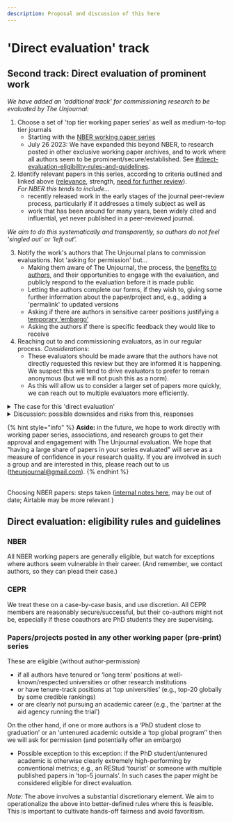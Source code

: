 ```yaml
---
description: Proposal and discussion of this here
---
```


# 'Direct evaluation' track

## Second track: Direct evaluation of prominent work

_We have added an 'additional track' for commissioning research to be evaluated by The Unjournal:_

1. Choose a set of 'top tier working paper series’ as well as medium-to-top tier journals
   * Starting with the [NBER working paper series](https://www.nber.org/papers?page=1\&perPage=50\&sortBy=public\_date)
   * July 26 2023: We have expanded this beyond NBER, to research posted in other exclusive working paper archives, and to work where all authors seem to be prominent/secure/established. See [#direct-evaluation-eligibility-rules-and-guidelines](direct-evaluation-track.md#direct-evaluation-eligibility-rules-and-guidelines "mention").   &#x20;
2. Identify relevant papers in this series, according to criteria outlined and linked above ([relevance](./#summary-why-is-it-relevant-and-worth-engaging-with), strength, [need for further review](./#why-does-it-need-more-review-what-are-some-key-issues-claims-to-vet)).\
   _For NBER this tends to include..._
   * recently released work in the early stages of the journal peer-review process, particularly if it addresses a timely subject as well as
   * work that has been around for many years, been widely cited and influential, yet never published in a peer-reviewed journal.

_We aim to do this systematically and transparently, so authors do not feel 'singled out' or 'left out'._

3. Notify the work's authors that The Unjournal plans to commission evaluations. Not 'asking for permission' but...
   * Making them aware of The Unjournal, the process, the [benefits to authors](../../faq-interaction/for-researchers-authors.md#why-should-researchers-and-groups-submit-their-work-to-and-engage-with-the-unjournal), and their opportunities to engage with the evaluation, and publicly respond to the evaluation before it is made public
   * Letting the authors complete our forms, if they wish to, giving some further information about the paper/project and, e.g., adding a 'permalink' to updated versions
   * Asking if there are authors in sensitive career positions justifying a[ temporary 'embargo'](../../faq-interaction/for-researchers-authors.md#conditional-embargo)
   * Asking the authors if there is specific feedback they would like to receive
4. Reaching out to and commissioning evaluators, as in our regular process. _Considerations_:
   * These evaluators should be made aware that the authors have not directly requested this review but they are informed it is happening. We suspect this will tend to drive evaluators to prefer to remain anonymous (but we will not push this as a norm).
   * As this will allow us to consider a larger set of papers more quickly, we can reach out to multiple evaluators more efficiently.

<details>

<summary>The case for this 'direct evaluation'</summary>

1. **Public benefit: Working papers** (especially NBER) are **already influencing policy and debate**; yet they have not been peer-reviewed, and may take years to go through this process, if ever (e.g., many NBER papers[ are never published in peer-reviewed journals](https://bldavies.com/blog/publication-outcomes-nber-working-papers/)). However, it is difficult to understand their limitations unless you happen to have attended an academic seminar where they have been presented. Evaluating these publicly will provide a service.
   * _Specifically for NBER_: This working paper series is highly influential and relied on by policy makers and policy journalists. It is an elite outlet: only members of NBER are able to post working papers here. [Membership is prestigious and available only by invitation.](https://economistwritingeveryday.com/2022/05/02/lets-talk-about-the-nber/)
2. **'Fear of public evaluation/Safety in numbers':** There may be some shyness or reluctance to participate in The Unjournal evaluation process (see our [benefits to authors](../../faq-interaction/for-researchers-authors.md#why-should-researchers-and-groups-submit-their-work-to-and-engage-with-the-unjournal)[ ](../../faq-interaction/for-researchers-authors.md)discussion). It is scary to be a first mover, and it may feel unfair to be among the few people to have an evaluation of your work out there in public (in spite of the Bayesian arguments presented in the previous link). There should be 'safety' in numbers: having a substantial number of prominent papers publicly evaluated by The Unjournal will ease this concern.
3. **'Passive evaluation may be preferred to active consent':** Academics (especially early-career) may also worry that they will seem weird or rebellious by submitting to The Unjournal and that this may be taken as 'rejecting mainstream system norms'. Again, this will be less of a problem if a substantial number of public evaluations of prominent papers are out there. You will be 'in good company'. Furthermore, if we are simply _identifying_ papers for evaluation, the authors of these papers cannot be seen as 'rebelling' or 'being weird' (as they did not _choose_ this).
4. **Piloting and building a track record/demonstration:** The Unjournal needs a reasonably large set of high-quality relevant work to evaluate, in order to help us build our system and improve our processes. Putting out a body of curated evaluation work will also allow us to demonstrate the reasonableness and reliability of this process.

</details>

<details>

<summary>Discussion: possible downsides and risks from this,  responses</summary>

1. **Negative backlash**: Some authors may dislike having their work publicly evaluated, particularly when there is substantial criticism. Academics complain a lot about unfair peer reviews, but the difference is that here the evaluations will be made public. This might lead The Unjournal to be the target of some criticism.

_**Responses:**_

* Public engagement in prominent and influential work is fair and healthy. It is good to promote public intellectual debate. Of course, this needs to allow constructive criticism as well as informative praise.
* _We will work to ensure that the evaluations we publish involve constructive dialogue, avoid unnecessary harshness, and provide reasons for their critiques. We also give authors the opportunity to respond._
* We are focusing on more prominent papers, with authors in more secure positions; and we offer a potential 'embargo' for sensitive career situations

**2. Less author engagement:** If authors do not specifically choose to have their work evaluated, they are likely to engage less with the process.

_**Response:**_ This is something we will keep an eye on, weighing the benefits and costs.

**3. Evaluator/referee reluctance:** As noted above, evaluators may be more reluctant to provide ratings and feedback on work where the author has not instigated the process.

_**Response:**_ This should largely be addressed by the fact that we allow evaluators to remain anonymous. A potential cost here is discouraging signed evaluations, which themselves have some benefits (as well as possible costs).

**4. Slippery-slope towards 'unfairly reviewing work too early':** In some fields, working papers are released at a point where the author does not wish them to be evaluated, and where the author is not implicitly making strong claims about the validity of this work. In economics, working papers tend to be released when they are fairly polished and the authors do in fact seek feedback and citations; the NBER series is a particularly prominent example. However, if we are not careful one might be concerned that we will extend the scope of 'direct evaluation' too far.

_**Response:**_ We will be careful with this. Initially, we are extending this only to the NBER series. Next, we may consider direct evaluation of fairly prestigious publications in 'actual peer-reviewed journals', particularly in fields (such as psychology) where the peer review process is much faster than in economics. As NBER is basically "USA only", we may also consider extending this to other series such as [CEPR](https://cepr.org/publications/discussion-papers), but being careful about the prestige/vulnerability tradeoffs.

</details>

{% hint style="info" %}
**Aside:** in the future, we hope to work directly with working paper series, associations, and research groups to get their approval and engagement with The Unjournal evaluation. We hope that "having a large share of papers in your series evaluated" will serve as a measure of confidence in your research quality. If you are involved in such a group and are interested in this, please reach out to us ([theunjournal@gmail.com](mailto:theunjournal@gmail.com)).
{% endhint %}

\
Choosing NBER papers: steps taken ([internal notes here](https://docs.google.com/document/d/1gajdBJLM2oQkZjBAB80ZrAT\_cH-HAQGhjtg944NWRxA/edit), may be out of date; Airtable may be more relevant )



## Direct evaluation: eligibility rules and guidelines

### **NBER**

All NBER working  papers are generally eligible, but watch for exceptions where authors seem vulnerable in their career. (And remember, we contact authors, so they can plead their case.)

### CEPR

We treat these on a case-by-case basis, and use discretion. All CEPR members are reasonably secure/successful, but their co-authors might not be, especially if these coauthors  are PhD students they are supervising.

### Papers/projects posted in any other working paper (pre-print) series

These are eligible (without author-permission)&#x20;

* if all authors have tenured or ‘long term’ positions at well-known/respected universities or other research institutions&#x20;
* or have tenure-track positions at ‘top universities’ (e.g., top-20 globally by some credible rankings)&#x20;
* or are clearly not pursuing an academic career (e.g., the ‘partner at the aid agency running the trial’)&#x20;

On the other hand, if one or more authors is a ‘PhD student close to graduation’ or an ‘untenured academic outside a ‘top global program’’ then we will ask for permission (and potentially offer an embargo)&#x20;

* Possible exception to this exception: if the PhD student/untenured academic is otherwise clearly extremely high-performing by conventional metrics; e.g., an REStud ‘tourist’ or someone with multiple published papers in ‘top-5 journals’. In such cases the paper might be considered eligible for direct evaluation.&#x20;

_Note:_ The above involves a substantial discretionary element.  We aim to operationalize the above into better-defined rules where this is feasible. This is important to cultivate hands-off fairness and avoid favoritism.
